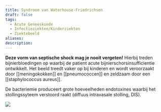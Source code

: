 ```yaml
---
title: Syndroom van Waterhouse-Friedrichsen
draft: false
tags:
  - Acute_Geneeskunde
  - Infectieziekten/Kinderziekten
  - Ziektebeeld
aliases: 
description:
---
```


**Deze vorm van septische shock mag je nooit vergeten!** 
Hierbij treden bijnierbloedingen op waarbij de patient acute bijnierschorsinsufficientie ontwikkelt. Het beeld treedt vaker op bij kinderen en wordt veroorzaakt door [[meningokokken]] en [[pneumococcen]] en zeldzaam door een [[staphylococcus aureus]].

De bacteriemie produceert grote hoeveelheden endotoxines waarbij het stollingssyteem verstoord raakt (diffuus intravasale stolling, DIS).

![](https://i.imgur.com/WiYax8w.png)
